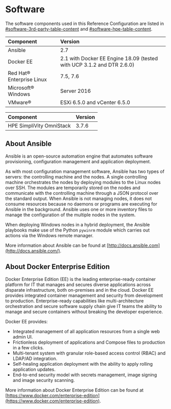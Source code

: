 # Software

The software components used in this Reference Configuration are listed in [\#software-3rd-party-table-content](#software-3rd-party-table-content) and [\#software-hpe-table-content](#software-hpe-table-content).

|Component|Version|
|:--------|:------|
|Ansible|2.7|
|Docker EE|2.1 with Docker EE Engine 18.09 \(tested with UCP 3.1.2 and DTR 2.6.0\)|
|Red Hat® Enterprise Linux|7.5, 7.6|
|Microsoft® Windows|Server 2016|
|VMware®|ESXi 6.5.0 and vCenter 6.5.0|

|Component|Version|
|:--------|:------|
|HPE SimpliVity OmniStack|3.7.6|

## About Ansible

Ansible is an open-source automation engine that automates software provisioning, configuration management and application deployment.

As with most configuration management software, Ansible has two types of servers: the controlling machine and the nodes. A single controlling machine orchestrates the nodes by deploying modules to the Linux nodes over SSH. The modules are temporarily stored on the nodes and communicate with the controlling machine through a JSON protocol over the standard output. When Ansible is not managing nodes, it does not consume resources because no daemons or programs are executing for Ansible in the background. Ansible uses one or more inventory files to manage the configuration of the multiple nodes in the system.

When deploying Windows nodes in a hybrid deployment, the Ansible playbooks make use of the Python `pywinrm` module which carries out actions via the Windows remote manager.

More information about Ansible can be found at [http://docs.ansible.com](http://docs.ansible.com/).

## About Docker Enterprise Edition

Docker Enterprise Edition \(EE\) is the leading enterprise-ready container platform for IT that manages and secures diverse applications across disparate infrastructure, both on-premises and in the cloud. Docker EE provides integrated container management and security from development to production. Enterprise-ready capabilities like multi-architecture orchestration and secure software supply chain give IT teams the ability to manage and secure containers without breaking the developer experience.

Docker EE provides:

-   Integrated management of all application resources from a single web admin UI.
-   Frictionless deployment of applications and Compose files to production in a few clicks.
-   Multi-tenant system with granular role-based access control \(RBAC\) and LDAP/AD integration.
-   Self-healing application deployment with the ability to apply rolling application updates.
-   End-to-end security model with secrets management, image signing and image security scanning.

More information about Docker Enterprise Edition can be found at [https://www.docker.com/enterprise-edition](https://www.docker.com/enterprise-edition).